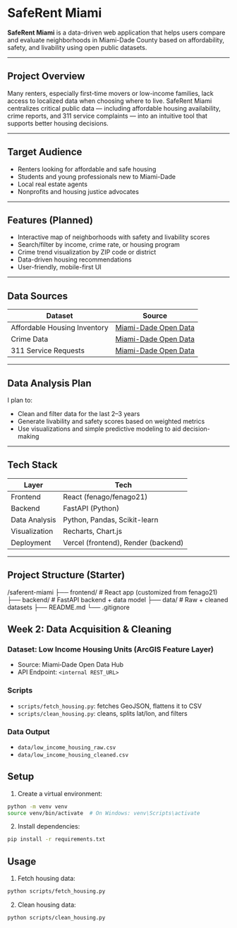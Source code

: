 # SafeRent Miami

**SafeRent Miami** is a data-driven web application that helps users compare and evaluate neighborhoods in Miami-Dade County based on affordability, safety, and livability using open public datasets.

---

## Project Overview

Many renters, especially first-time movers or low-income families, lack access to localized data when choosing where to live. SafeRent Miami centralizes critical public data — including affordable housing availability, crime reports, and 311 service complaints — into an intuitive tool that supports better housing decisions.

---

## Target Audience

- Renters looking for affordable and safe housing
- Students and young professionals new to Miami-Dade
- Local real estate agents
- Nonprofits and housing justice advocates

---

## Features (Planned)

- Interactive map of neighborhoods with safety and livability scores
- Search/filter by income, crime rate, or housing program
- Crime trend visualization by ZIP code or district
- Data-driven housing recommendations
- User-friendly, mobile-first UI

---

## Data Sources

| Dataset | Source |
|--------|--------|
| Affordable Housing Inventory | [Miami-Dade Open Data](https://opendata.miamidade.gov/Housing-and-Development/Affordable-Housing-Inventory/qa9c-jh3z) |
| Crime Data | [Miami-Dade Open Data](https://opendata.miamidade.gov/Public-Safety/Crime-Data/yi5j-kuha) |
| 311 Service Requests | [Miami-Dade Open Data](https://opendata.miamidade.gov/Public-Safety/311-Service-Requests/yi9x-zf4f) |

---

## Data Analysis Plan

I plan to:
- Clean and filter data for the last 2–3 years
- Generate livability and safety scores based on weighted metrics
- Use visualizations and simple predictive modeling to aid decision-making

---

## Tech Stack

| Layer | Tech |
|-------|------|
| Frontend | React (fenago/fenago21) |
| Backend | FastAPI (Python) |
| Data Analysis | Python, Pandas, Scikit-learn |
| Visualization | Recharts, Chart.js |
| Deployment | Vercel (frontend), Render (backend) |

---

## Project Structure (Starter)
/saferent-miami
├── frontend/ # React app (customized from fenago21)
├── backend/ # FastAPI backend + data model
├── data/ # Raw + cleaned datasets
├── README.md
└── .gitignore

## Week 2: Data Acquisition & Cleaning

### Dataset: Low Income Housing Units (ArcGIS Feature Layer)
- Source: Miami‑Dade Open Data Hub  
- API Endpoint: `<internal REST_URL>`

### Scripts
- `scripts/fetch_housing.py`: fetches GeoJSON, flattens it to CSV
- `scripts/clean_housing.py`: cleans, splits lat/lon, and filters

### Data Output
- `data/low_income_housing_raw.csv`
- `data/low_income_housing_cleaned.csv`

## Setup

1. Create a virtual environment:
```bash
python -m venv venv
source venv/bin/activate  # On Windows: venv\Scripts\activate
```

2. Install dependencies:
```bash
pip install -r requirements.txt
```

## Usage

1. Fetch housing data:
```bash
python scripts/fetch_housing.py
```

2. Clean housing data:
```bash
python scripts/clean_housing.py
```
